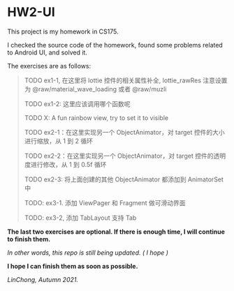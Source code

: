# HW2-UI

This project is my homework in CS175.

I checked the source code of the homework, found some problems related to Android UI, and solved it.

The exercises are as follows:

>TODO ex1-1, 在这里将 lottie 控件的相关属性补全, lottie_rawRes 注意设置为 @raw/material_wave_loading 或者 @raw/muzli
>
>TODO ex1-2: 这里应该调用哪个函数呢
>
>TODO X: A fun rainbow view, try to set it to visible
>
>TODO ex2-1：在这里实现另一个 ObjectAnimator，对 target 控件的大小进行缩放，从 1 到 2 循环
>
>TODO ex2-2：在这里实现另一个 ObjectAnimator，对 target 控件的透明度进行修改，从 1 到 0.5f 循环
>
>TODO ex2-3: 将上面创建的其他 ObjectAnimator 都添加到 AnimatorSet 中
>
>TODO: ex3-1. 添加 ViewPager 和 Fragment 做可滑动界面
>
>TODO: ex3-2, 添加 TabLayout 支持 Tab

**The last two exercises are optional. If there is enough time, I will continue to finish them.**

*In other words, this repo is still being updated. ( I hope )*

**I hope I can finish them as soon as possible.**

*LinChong, Autumn 2021.*
